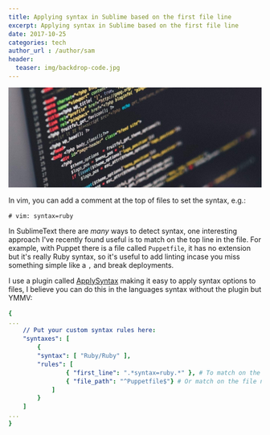 ```yaml
---
title: Applying syntax in Sublime based on the first file line
excerpt: Applying syntax in Sublime based on the first file line
date: 2017-10-25
categories: tech
author_url : /author/sam
header:
  teaser: img/backdrop-code.jpg
---
```


![](/img/backdrop-code.jpg)

In vim, you can add a comment at the top of files to set the syntax, e.g.:

``` shell
# vim: syntax=ruby
```

In SublimeText there are _many_ ways to detect syntax, one interesting approach I've recently found useful is to match on the top line in the file.
For example, with Puppet there is a file called `Puppetfile`, it has no extension but it's really Ruby syntax, so it's useful to add linting incase you
miss something simple like a `,` and break deployments.

I use a plugin called [ApplySyntax](https://facelessuser.github.io/ApplySyntax/) making it easy to apply syntax options to files, I believe you can do this in the languages syntax without the plugin but YMMV:

``` yaml
{
...
    // Put your custom syntax rules here:
    "syntaxes": [
        {
        "syntax": [ "Ruby/Ruby" ],
        "rules": [
                { "first_line": ".*syntax=ruby.*" }, # To match on the first line in the file
                { "file_path": "^Puppetfile$"} # Or match on the file name or path itself
            ]
        }
    ]
...
}
```
